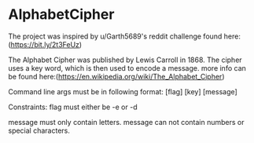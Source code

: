 # AlphabetCipher

The project was inspired by u/Garth5689's reddit challenge
found here:(https://bit.ly/2t3FeUz)

The Alphabet Cipher was published by Lewis Carroll in 1868.
The cipher uses a key word, which is then used to encode a message.
more info can be found here:(https://en.wikipedia.org/wiki/The_Alphabet_Cipher)

Command line args must be in following format:
[flag] [key] [message]

Constraints:
flag must either be -e or -d

message must only contain letters.
message can not contain numbers or special characters.
